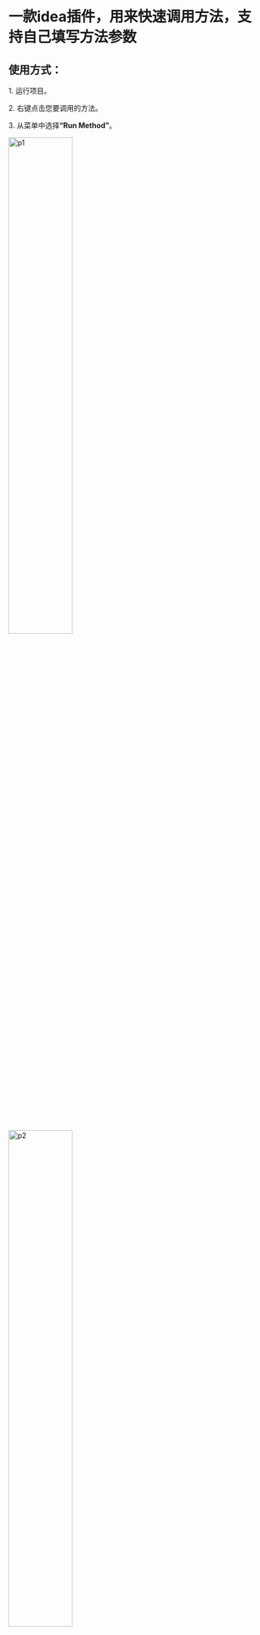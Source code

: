 <h1>一款idea插件，用来快速调用方法，支持自己填写方法参数</h1>
<h2>使用方式：</h2>
<p>1. 运行项目。</p>
<p>2. 右键点击您要调用的方法。</p>
<p>3. 从菜单中选择<strong>“Run Method”</strong>。</p>
<img src="https://github.com/wangzhengsi/quick-run-plugin/assets/82985343/b788ea51-e0c9-4183-be31-9a80bc41b612" alt="p1"  style="width: 50%; height: auto;">
<img src="https://github.com/wangzhengsi/quick-run-plugin/assets/82985343/f4115bf3-aede-4784-8567-cd5dc1096ceb" alt="p2"  style="width: 50%; height: auto;">
<img src="https://github.com/wangzhengsi/quick-run-plugin/assets/82985343/ffeb43a2-37a6-4df2-9503-f16972c5d922" alt="p3"  style="width: 50%; height: auto;">